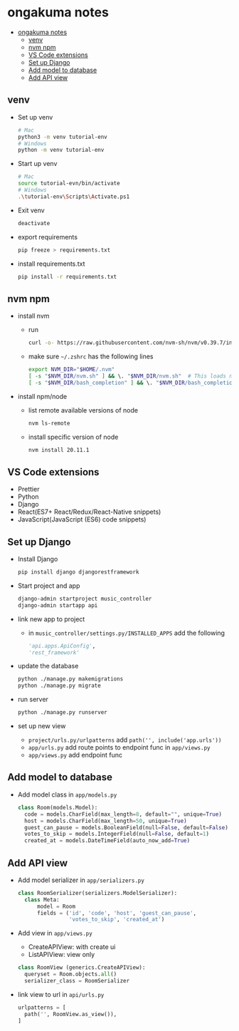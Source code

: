 # ongakuma notes

- [ongakuma notes](#ongakuma-notes)
  - [venv](#venv)
  - [nvm npm](#nvm-npm)
  - [VS Code extensions](#vs-code-extensions)
  - [Set up Django](#set-up-django)
  - [Add model to database](#add-model-to-database)
  - [Add API view](#add-api-view)

## venv

- Set up venv

  ``` bash
  # Mac
  python3 -m venv tutorial-env
  # Windows
  python -m venv tutorial-env
  ```

- Start up venv

  ```bash
  # Mac
  source tutorial-evn/bin/activate
  # Windows
  .\tutorial-env\Scripts\Activate.ps1
  ```

- Exit venv

  ```bash
  deactivate
  ```

- export requirements

  ```bash
  pip freeze > requirements.txt
  ```

- install requirements.txt

  ```bash
  pip install -r requirements.txt
  ```

## nvm npm

- install nvm
  - run

    ```bash
    curl -o- https://raw.githubusercontent.com/nvm-sh/nvm/v0.39.7/install.sh | bash
    ```
  
  - make sure `~/.zshrc` has the following lines

    ```bash
    export NVM_DIR="$HOME/.nvm"
    [ -s "$NVM_DIR/nvm.sh" ] && \. "$NVM_DIR/nvm.sh"  # This loads nvm
    [ -s "$NVM_DIR/bash_completion" ] && \. "$NVM_DIR/bash_completion"  # This loads nvm bash_completion
    ```

- install npm/node
  - list remote available versions of node

    ```bash
    nvm ls-remote
    ```

  - install specific version of node

    ```bash
    nvm install 20.11.1
    ```

## VS Code extensions

- Prettier
- Python
- Django
- React(ES7+ React/Redux/React-Native snippets)
- JavaScript(JavaScript (ES6) code snippets)

## Set up Django

- Install Django

  ```bash
  pip install django djangorestframework
  ```

- Start project and app

  ```bash
  django-admin startproject music_controller
  django-admin startapp api
  ```

- link new app to project
  - in `music_controller/settings.py/INSTALLED_APPS` add the following

    ```python
    'api.apps.ApiConfig',
    'rest_framework'
    ```

- update the database

  ```bash
  python ./manage.py makemigrations
  python ./manage.py migrate
  ```

- run server

  ```bash
  python ./manage.py runserver
  ```

- set up new view
  - `project/urls.py/urlpatterns` add `path('', include('app.urls'))`
  - `app/urls.py` add route points to endpoint func in `app/views.py`
  - `app/views.py` add endpoint func

## Add model to database

- Add model class in `app/models.py`

  ```python
  class Room(models.Model):
    code = models.CharField(max_length=8, default="", unique=True)
    host = models.CharField(max_length=50, unique=True)
    guest_can_pause = models.BooleanField(null=False, default=False)
    votes_to_skip = models.IntegerField(null=False, default=1)
    created_at = models.DateTimeField(auto_now_add=True)
  ```

## Add API view

- Add  model serializer in `app/serializers.py`

  ```python
  class RoomSerializer(serializers.ModelSerializer):
    class Meta:
        model = Room
        fields = ('id', 'code', 'host', 'guest_can_pause',
                  'votes_to_skip', 'created_at')
  ```

- Add view in `app/views.py`
  - CreateAPIView: with create ui
  - ListAPIView: view only

  ```python
  class RoomView (generics.CreateAPIView):
    queryset = Room.objects.all()
    serializer_class = RoomSerializer
  ```

- link view to url in `api/urls.py`

  ```python
  urlpatterns = [
    path('', RoomView.as_view()),
  ]
  ```

